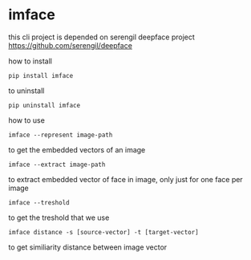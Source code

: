 # imface

this cli project is depended on serengil deepface project
https://github.com/serengil/deepface


how to install
```
pip install imface
```

to uninstall

```
pip uninstall imface
```

how to use

```
imface --represent image-path
```
to get the embedded vectors of an image

```
imface --extract image-path
```
to extract embedded vector of face in image, only just for one face per image

```
imface --treshold
```
to get the treshold that we use

```
imface distance -s [source-vector] -t [target-vector]
```
to get similiarity distance between image vector